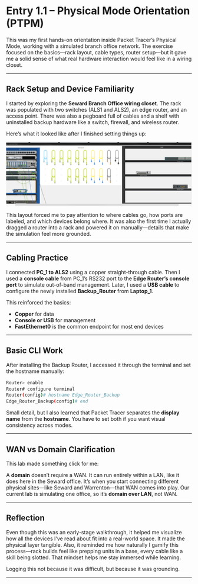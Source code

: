 # Entry 1.1 – Physical Mode Orientation (PTPM)

This was my first hands-on orientation inside Packet Tracer’s Physical Mode, working with a simulated branch office network. The exercise focused on the basics—rack layout, cable types, router setup—but it gave me a solid sense of what real hardware interaction would feel like in a wiring closet.

---

## Rack Setup and Device Familiarity

I started by exploring the **Seward Branch Office wiring closet**. The rack was populated with two switches (ALS1 and ALS2), an edge router, and an access point. There was also a pegboard full of cables and a shelf with uninstalled backup hardware like a switch, firewall, and wireless router.

Here’s what it looked like after I finished setting things up:

![Seward Branch Office Wiring Closet](../screenshots/Entry1.1Screenshot.png)

This layout forced me to pay attention to where cables go, how ports are labeled, and which devices belong where. It was also the first time I actually dragged a router into a rack and powered it on manually—details that make the simulation feel more grounded.

---

## Cabling Practice

I connected **PC_1 to ALS2** using a copper straight-through cable. Then I used a **console cable** from PC_1’s RS232 port to the **Edge Router’s console port** to simulate out-of-band management. Later, I used a **USB cable** to configure the newly installed **Backup_Router** from **Laptop_1**.

This reinforced the basics:

- **Copper** for data  
- **Console or USB** for management  
- **FastEthernet0** is the common endpoint for most end devices  

---

## Basic CLI Work

After installing the Backup Router, I accessed it through the terminal and set the hostname manually:

```bash
Router> enable
Router# configure terminal
Router(config)# hostname Edge_Router_Backup
Edge_Router_Backup(config)# end
```

Small detail, but I also learned that Packet Tracer separates the **display name** from the **hostname**. You have to set both if you want visual consistency across modes.

---

## WAN vs Domain Clarification

This lab made something click for me:

A **domain** doesn’t require a WAN. It can run entirely within a LAN, like it does here in the Seward office. It’s when you start connecting different physical sites—like Seward and Warrenton—that WAN comes into play. Our current lab is simulating one office, so it’s **domain over LAN**, not WAN.

---

## Reflection

Even though this was an early-stage walkthrough, it helped me visualize how all the devices I’ve read about fit into a real-world space. It made the physical layer tangible. Also, it reminded me how naturally I gamify this process—rack builds feel like prepping units in a base, every cable like a skill being slotted. That mindset helps me stay immersed while learning.

Logging this not because it was difficult, but because it was grounding.

---
